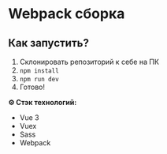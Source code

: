 # Webpack сборка

## Как запустить?

1. Склонировать репозиторий к себе на ПК
2. `npm install`
3. `npm run dev`
4. Готово!

**⚙️ Стэк технологий:**

- Vue 3
- Vuex
- Sass
- Webpack
